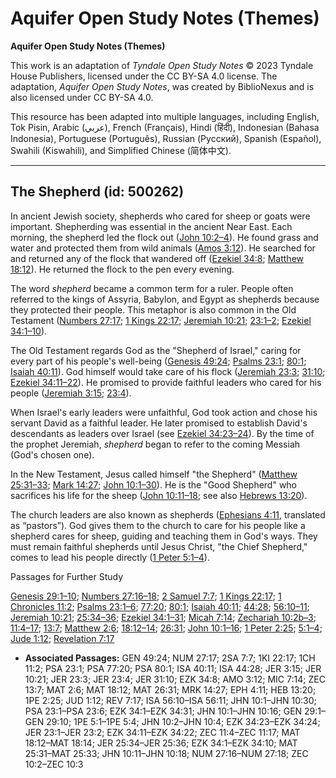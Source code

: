# Aquifer Open Study Notes (Themes)

**Aquifer Open Study Notes (Themes)**

This work is an adaptation of *Tyndale Open Study Notes* © 2023 Tyndale House Publishers, licensed under the CC BY\-SA 4\.0 license. The adaptation, *Aquifer Open Study Notes*, was created by BiblioNexus and is also licensed under CC BY\-SA 4\.0\.

This resource has been adapted into multiple languages, including English, Tok Pisin, Arabic (عربي), French (Français), Hindi (हिंदी), Indonesian (Bahasa Indonesia), Portuguese (Português), Russian (Русский), Spanish (Español), Swahili (Kiswahili), and Simplified Chinese (简体中文).



--------------------------------

## The Shepherd (id: 500262)

In ancient Jewish society, shepherds who cared for sheep or goats were important. Shepherding was essential in the ancient Near East. Each morning, the shepherd led the flock out ([John 10:2–4](https://ref.ly/John10:2-John10:4)). He found grass and water and protected them from wild animals ([Amos 3:12](https://ref.ly/Amos3:12)). He searched for and returned any of the flock that wandered off ([Ezekiel 34:8](https://ref.ly/Ezek34:8); [Matthew 18:12](https://ref.ly/Matt18:12)). He returned the flock to the pen every evening.

The word *shepherd* became a common term for a ruler. People often referred to the kings of Assyria, Babylon, and Egypt as shepherds because they protected their people. This metaphor is also common in the Old Testament ([Numbers 27:17](https://ref.ly/Num27:17); [1 Kings 22:17](https://ref.ly/1Kgs22:17); [Jeremiah 10:21](https://ref.ly/Jer10:21); [23:1–2](https://ref.ly/Jer23:1-Jer23:2); [Ezekiel 34:1–10](https://ref.ly/Ezek34:1-Ezek34:10)).

The Old Testament regards God as the "Shepherd of Israel," caring for every part of his people's well\-being ([Genesis 49:24](https://ref.ly/Gen49:24); [Psalms 23:1](https://ref.ly/Ps23:1); [80:1](https://ref.ly/Ps80:1); [Isaiah 40:11](https://ref.ly/Isa40:11)). God himself would take care of his flock ([Jeremiah 23:3](https://ref.ly/Jer23:3); [31:10](https://ref.ly/Jer31:10); [Ezekiel 34:11–22](https://ref.ly/Ezek34:11-Ezek34:22)). He promised to provide faithful leaders who cared for his people ([Jeremiah 3:15](https://ref.ly/Jer3:15); [23:4](https://ref.ly/Jer23:4)). 

When Israel's early leaders were unfaithful, God took action and chose his servant David as a faithful leader. He later promised to establish David's descendants as leaders over Israel (see [Ezekiel 34:23–24](https://ref.ly/Ezek34:23-Ezek34:24)). By the time of the prophet Jeremiah, *shepherd* began to refer to the coming Messiah (God's chosen one).

In the New Testament, Jesus called himself "the Shepherd" ([Matthew 25:31–33](https://ref.ly/Matt25:31-Matt25:33); [Mark 14:27](https://ref.ly/Mark14:27); [John 10:1–30](https://ref.ly/John10:1-John10:30)). He is the "Good Shepherd" who sacrifices his life for the sheep ([John 10:11–18](https://ref.ly/John10:11-John10:18); see also [Hebrews 13:20](https://ref.ly/Heb13:20)).

The church leaders are also known as shepherds ([Ephesians 4:11](https://ref.ly/Eph4:11), translated as “pastors”). God gives them to the church to care for his people like a shepherd cares for sheep, guiding and teaching them in God's ways. They must remain faithful shepherds until Jesus Christ, "the Chief Shepherd," comes to lead his people directly ([1 Peter 5:1–4](https://ref.ly/1Pet5:1-1Pet5:4)).

Passages for Further Study

[Genesis 29:1–10](https://ref.ly/Gen29:1-Gen29:10); [Numbers 27:16–18](https://ref.ly/Num27:16-Num27:18); [2 Samuel 7:7](https://ref.ly/2Sam7:7); [1 Kings 22:17](https://ref.ly/1Kgs22:17); [1 Chronicles 11:2](https://ref.ly/1Chr11:2); [Psalms 23:1–6](https://ref.ly/Ps23:1-Ps23:6); [77:20](https://ref.ly/Ps77:20); [80:1](https://ref.ly/Ps80:1); [Isaiah 40:11](https://ref.ly/Isa40:11); [44:28](https://ref.ly/Isa44:28); [56:10–11](https://ref.ly/Isa56:10-Isa56:11); [Jeremiah 10:21](https://ref.ly/Jer10:21); [25:34–36](https://ref.ly/Jer25:34-Jer25:36); [Ezekiel 34:1–31](https://ref.ly/Ezek34:1-Ezek34:31); [Micah 7:14](https://ref.ly/Mic7:14); [Zechariah 10:2b–3](https://ref.ly/Zech10:2-Zech10:3); [11:4–17](https://ref.ly/Zech11:4-Zech11:17); [13:7](https://ref.ly/Zech13:7); [Matthew 2:6](https://ref.ly/Matt2:6); [18:12–14](https://ref.ly/Matt18:12-Matt18:14); [26:31](https://ref.ly/Matt26:31); [John 10:1–16](https://ref.ly/John10:1-John10:16); [1 Peter 2:25](https://ref.ly/1Pet2:25); [5:1–4](https://ref.ly/1Pet5:1-1Pet5:4); [Jude 1:12](https://ref.ly/Jude1:12); [Revelation 7:17](https://ref.ly/Rev7:17)

* **Associated Passages:** GEN 49:24; NUM 27:17; 2SA 7:7; 1KI 22:17; 1CH 11:2; PSA 23:1; PSA 77:20; PSA 80:1; ISA 40:11; ISA 44:28; JER 3:15; JER 10:21; JER 23:3; JER 23:4; JER 31:10; EZK 34:8; AMO 3:12; MIC 7:14; ZEC 13:7; MAT 2:6; MAT 18:12; MAT 26:31; MRK 14:27; EPH 4:11; HEB 13:20; 1PE 2:25; JUD 1:12; REV 7:17; ISA 56:10–ISA 56:11; JHN 10:1–JHN 10:30; PSA 23:1–PSA 23:6; EZK 34:1–EZK 34:31; JHN 10:1–JHN 10:16; GEN 29:1–GEN 29:10; 1PE 5:1–1PE 5:4; JHN 10:2–JHN 10:4; EZK 34:23–EZK 34:24; JER 23:1–JER 23:2; EZK 34:11–EZK 34:22; ZEC 11:4–ZEC 11:17; MAT 18:12–MAT 18:14; JER 25:34–JER 25:36; EZK 34:1–EZK 34:10; MAT 25:31–MAT 25:33; JHN 10:11–JHN 10:18; NUM 27:16–NUM 27:18; ZEC 10:2–ZEC 10:3

